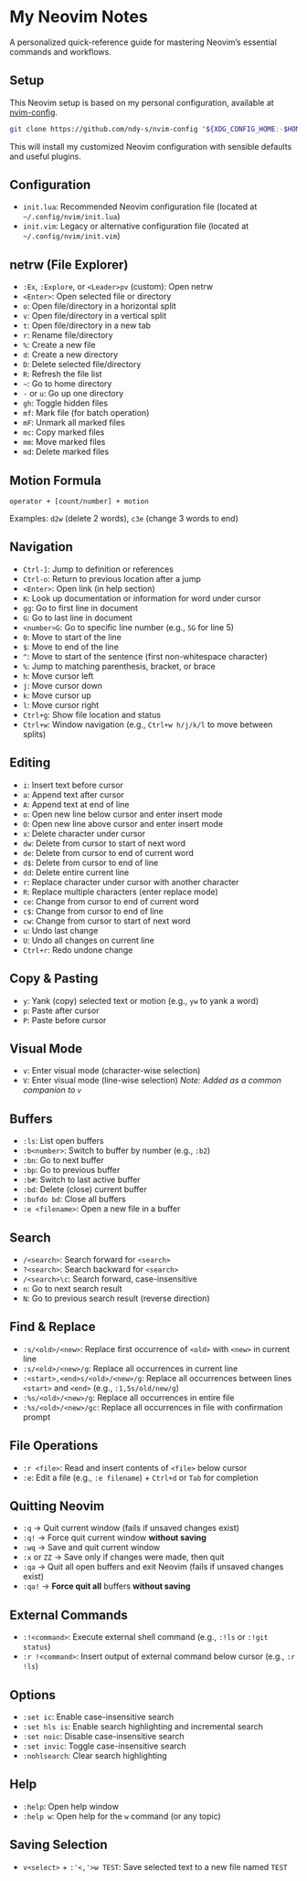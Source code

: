 # My Neovim Notes
A personalized quick-reference guide for mastering Neovim’s essential commands and workflows.

## Setup
This Neovim setup is based on my personal configuration, available at [nvim-config](https://github.com/ndy-s/nvim-config).
```sh
git clone https://github.com/ndy-s/nvim-config "${XDG_CONFIG_HOME:-$HOME/.config}"/nvim
```
This will install my customized Neovim configuration with sensible defaults and useful plugins.

## Configuration
- `init.lua`: Recommended Neovim configuration file (located at `~/.config/nvim/init.lua`)
- `init.vim`: Legacy or alternative configuration file (located at `~/.config/nvim/init.vim`)

## netrw (File Explorer)
- `:Ex`, `:Explore`, or `<Leader>pv` (custom): Open netrw  
- `<Enter>`: Open selected file or directory
- `o`: Open file/directory in a horizontal split
- `v`: Open file/directory in a vertical split
- `t`: Open file/directory in a new tab
- `r`: Rename file/directory
- `%`: Create a new file
- `d`: Create a new directory
- `D`: Delete selected file/directory
- `R`: Refresh the file list
- `~`: Go to home directory
- `-` or `u`: Go up one directory
- `gh`: Toggle hidden files
- `mf`: Mark file (for batch operation)
- `mF`: Unmark all marked files
- `mc`: Copy marked files
- `mm`: Move marked files
- `md`: Delete marked files

## Motion Formula
```
operator + [count/number] + motion
```
Examples: `d2w` (delete 2 words), `c3e` (change 3 words to end)

## Navigation
- `Ctrl-]`: Jump to definition or references
- `Ctrl-o`: Return to previous location after a jump
- `<Enter>`: Open link (in help section)
- `K`: Look up documentation or information for word under cursor
- `gg`: Go to first line in document
- `G`: Go to last line in document
- `<number>G`: Go to specific line number (e.g., `5G` for line 5)
- `0`: Move to start of the line
- `$`: Move to end of the line
- `^`: Move to start of the sentence (first non-whitespace character)
- `%`: Jump to matching parenthesis, bracket, or brace
- `h`: Move cursor left
- `j`: Move cursor down
- `k`: Move cursor up
- `l`: Move cursor right
- `Ctrl+g`: Show file location and status
- `Ctrl+w`: Window navigation (e.g., `Ctrl+w h/j/k/l` to move between splits)

## Editing
- `i`: Insert text before cursor
- `a`: Append text after cursor
- `A`: Append text at end of line
- `o`: Open new line below cursor and enter insert mode
- `O`: Open new line above cursor and enter insert mode
- `x`: Delete character under cursor
- `dw`: Delete from cursor to start of next word
- `de`: Delete from cursor to end of current word
- `d$`: Delete from cursor to end of line
- `dd`: Delete entire current line
- `r`: Replace character under cursor with another character
- `R`: Replace multiple characters (enter replace mode)
- `ce`: Change from cursor to end of current word
- `c$`: Change from cursor to end of line
- `cw`: Change from cursor to start of next word
- `u`: Undo last change
- `U`: Undo all changes on current line
- `Ctrl+r`: Redo undone change

## Copy & Pasting
- `y`: Yank (copy) selected text or motion (e.g., `yw` to yank a word)
- `p`: Paste after cursor
- `P`: Paste before cursor

## Visual Mode
- `v`: Enter visual mode (character-wise selection)
- `V`: Enter visual mode (line-wise selection) *Note: Added as a common companion to `v`*

## Buffers
- `:ls`: List open buffers
- `:b<number>`: Switch to buffer by number (e.g., `:b2`)
- `:bn`: Go to next buffer
- `:bp`: Go to previous buffer
- `:b#`: Switch to last active buffer
- `:bd`: Delete (close) current buffer
- `:bufdo bd`: Close all buffers
- `:e <filename>`: Open a new file in a buffer

## Search
- `/<search>`: Search forward for `<search>`
- `?<search>`: Search backward for `<search>`
- `/<search>\c`: Search forward, case-insensitive
- `n`: Go to next search result
- `N`: Go to previous search result (reverse direction)

## Find & Replace
- `:s/<old>/<new>`: Replace first occurrence of `<old>` with `<new>` in current line
- `:s/<old>/<new>/g`: Replace all occurrences in current line
- `:<start>,<end>s/<old>/<new>/g`: Replace all occurrences between lines `<start>` and `<end>` (e.g., `:1,5s/old/new/g`)
- `:%s/<old>/<new>/g`: Replace all occurrences in entire file
- `:%s/<old>/<new>/gc`: Replace all occurrences in file with confirmation prompt

## File Operations
- `:r <file>`: Read and insert contents of `<file>` below cursor
- `:e`: Edit a file (e.g., `:e filename`) + `Ctrl+d` or `Tab` for completion

## **Quitting Neovim**
- `:q` → Quit current window (fails if unsaved changes exist)  
- `:q!` → Force quit current window **without saving**  
- `:wq` → Save and quit current window  
- `:x` or `ZZ` → Save only if changes were made, then quit  
- `:qa` → Quit all open buffers and exit Neovim (fails if unsaved changes exist)  
- `:qa!` → **Force quit all** buffers **without saving**  

## External Commands
- `:!<command>`: Execute external shell command (e.g., `:!ls` or `:!git status`)
- `:r !<command>`: Insert output of external command below cursor (e.g., `:r !ls`)

## Options
- `:set ic`: Enable case-insensitive search
- `:set hls is`: Enable search highlighting and incremental search
- `:set noic`: Disable case-insensitive search
- `:set invic`: Toggle case-insensitive search
- `:nohlsearch`: Clear search highlighting

## Help
- `:help`: Open help window
- `:help w`: Open help for the `w` command (or any topic)

## Saving Selection
- `v<select>` + `:'<,'>w TEST`: Save selected text to a new file named `TEST`
